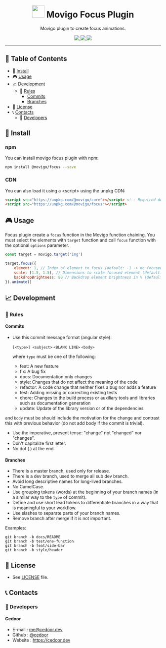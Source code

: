 <p align="center">
    <h1 align="center">
        <img width="40" src="https://raw.githubusercontent.com/movigo/core/master/resources/icon.png">
        Movigo Focus Plugin
    </h1>
    <p align="center">Movigo plugin to create focus animations.</p>
</p>
    
<p align="center">
    <a href="https://github.com/movigo/focus/blob/master/LICENSE" target="_blank">
        <img src="https://img.shields.io/github/license/movigo/focus.svg?style=flat-square">
    </a>
    <a href="https://david-dm.org/movigo/focus" target="_blank">
        <img src="https://img.shields.io/david/movigo/focus.svg?style=flat-square">
    </a>
    <a href="https://david-dm.org/movigo/focus?type=dev" target="_blank">
        <img src="https://img.shields.io/david/dev/movigo/focus.svg?style=flat-square">
    </a>
</p>

________________________________

## :paperclip: Table of Contents
- :hammer: [Install](#hammer-install)
- :video_game: [Usage](#video_game-usage)
- :chart_with_upwards_trend: [Development](#chart_with_upwards_trend-development)
  - :scroll: [Rules](#scroll-rules)
    - [Commits](#commits)
    - [Branches](#branches)
- :page_facing_up: [License](#page_facing_up-license)
- :telephone_receiver: [Contacts](#telephone_receiver-contacts)
  - :boy: [Developers](#boy-developers)

## :hammer: Install

### npm

You can install movigo focus plugin with npm:

```bash
npm install @movigo/focus --save
```
    
### CDN

You can also load it using a \<script> using the unpkg CDN:
    
```html
<script src="https://unpkg.com/@movigo/core"></script> <!-- Required dependency -->
<script src="https://unpkg.com/@movigo/focus"></script>
```

## :video_game: Usage

Focus plugin create a `focus` function in the Movigo function chaining.
You must select the elements with `target` function and call `focus` function with the optional `options` parameter.

```js
const target = movigo.target('img')

target.focus({
    element: 1, // Index of element to focus (default: -1 -> no focused elements)
    scale: [1.5, 1.5], // Dimensions to scale focused element (default: [2, 2]) 
    backdropBrightness: 80 // Backdrop element brightness in % (default: 60)
}).animate()
```

## :chart_with_upwards_trend: Development

### :scroll: Rules

#### Commits

* Use this commit message format (angular style):  

    `[<type>] <subject>`
    `<BLANK LINE>`
    `<body>`

    where `type` must be one of the following:

    - feat: A new feature
    - fix: A bug fix
    - docs: Documentation only changes
    - style: Changes that do not affect the meaning of the code
    - refactor: A code change that neither fixes a bug nor adds a feature
    - test: Adding missing or correcting existing tests
    - chore: Changes to the build process or auxiliary tools and libraries such as documentation generation
    - update: Update of the library version or of the dependencies

and `body` must be should include the motivation for the change and contrast this with previous behavior (do not add body if the commit is trivial). 

* Use the imperative, present tense: "change" not "changed" nor "changes".
* Don't capitalize first letter.
* No dot (.) at the end.

#### Branches

* There is a master branch, used only for release.
* There is a dev branch, used to merge all sub dev branch.
* Avoid long descriptive names for long-lived branches.
* No CamelCase.
* Use grouping tokens (words) at the beginning of your branch names (in a similar way to the `type` of commit).
* Define and use short lead tokens to differentiate branches in a way that is meaningful to your workflow.
* Use slashes to separate parts of your branch names.
* Remove branch after merge if it is not important.

Examples:
    
    git branch -b docs/README
    git branch -b test/one-function
    git branch -b feat/side-bar
    git branch -b style/header

## :page_facing_up: License
* See [LICENSE](https://github.com/movigo/focus/blob/master/LICENSE) file.

## :telephone_receiver: Contacts
### :boy: Developers

#### Cedoor
* E-mail : me@cedoor.dev
* Github : [@cedoor](https://github.com/cedoor)
* Website : https://cedoor.dev
